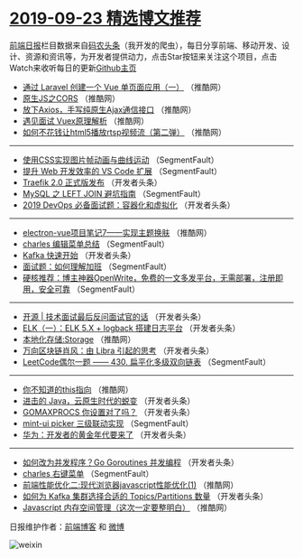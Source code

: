 # [2019-09-23 精选博文推荐](http://hao.caibaojian.com/date/2019/09/23)

[前端日报](http://caibaojian.com/c/news)栏目数据来自[码农头条](http://hao.caibaojian.com/)（我开发的爬虫），每日分享前端、移动开发、设计、资源和资讯等，为开发者提供动力，点击Star按钮来关注这个项目，点击Watch来收听每日的更新[Github主页](https://github.com/kujian/frontendDaily)
* [通过 Laravel 创建一个 Vue 单页面应用（一）](http://hao.caibaojian.com/125748.html) （推酷网）
* [原生JS之CORS](http://hao.caibaojian.com/125732.html) （推酷网）
* [放下Axios，手写纯原生Ajax通信接口](http://hao.caibaojian.com/125728.html) （推酷网）
* [遇见面试 Vuex原理解析](http://hao.caibaojian.com/125736.html) （推酷网）
* [如何不花钱让html5播放rtsp视频流（第二弹）](http://hao.caibaojian.com/125727.html) （推酷网）

***
* [使用CSS实现图片帧动画与曲线运动](http://hao.caibaojian.com/125677.html) （SegmentFault）
* [提升 Web 开发效率的 VS Code 扩展](http://hao.caibaojian.com/125681.html) （SegmentFault）
* [Traefik 2.0 正式版发布](http://hao.caibaojian.com/125705.html) （开发者头条）
* [MySQL 之 LEFT JOIN 避坑指南](http://hao.caibaojian.com/125674.html) （SegmentFault）
* [2019 DevOps 必备面试题：容器化和虚拟化](http://hao.caibaojian.com/125697.html) （开发者头条）

***
* [electron-vue项目笔记7——实现主题换肤](http://hao.caibaojian.com/125747.html) （推酷网）
* [charles 编辑菜单总结](http://hao.caibaojian.com/125686.html) （SegmentFault）
* [Kafka 快速开始](http://hao.caibaojian.com/125698.html) （开发者头条）
* [面试题：如何理解加班](http://hao.caibaojian.com/125676.html) （SegmentFault）
* [硬核推荐：博主神器OpenWrite，免费的一文多发平台，无需部署，注册即用，安全可靠](http://hao.caibaojian.com/125687.html) （SegmentFault）

***
* [开源 | 技术面试最后反问面试官的话](http://hao.caibaojian.com/125699.html) （开发者头条）
* [ELK（一）：ELK 5.X + logback 搭建日志平台](http://hao.caibaojian.com/125688.html) （开发者头条）
* [本地化存储:Storage](http://hao.caibaojian.com/125739.html) （推酷网）
* [万向区块链肖风：由 Libra 引起的思考](http://hao.caibaojian.com/125700.html) （开发者头条）
* [LeetCode偶尔一题 —— 430. 扁平化多级双向链表](http://hao.caibaojian.com/125678.html) （SegmentFault）

***
* [你不知道的this指向](http://hao.caibaojian.com/125729.html) （推酷网）
* [进击的 Java，云原生时代的蜕变](http://hao.caibaojian.com/125689.html) （开发者头条）
* [GOMAXPROCS 你设置对了吗？](http://hao.caibaojian.com/125701.html) （开发者头条）
* [mint-ui picker 三级联动实现](http://hao.caibaojian.com/125679.html) （SegmentFault）
* [华为：开发者的黄金年代要来了](http://hao.caibaojian.com/125690.html) （开发者头条）

***
* [如何改为并发程序？Go Goroutines 并发编程](http://hao.caibaojian.com/125702.html) （开发者头条）
* [charles 右键菜单](http://hao.caibaojian.com/125680.html) （SegmentFault）
* [前端性能优化二:现代浏览器javascript性能优化(1)](http://hao.caibaojian.com/125731.html) （推酷网）
* [如何为 Kafka 集群选择合适的 Topics/Partitions 数量](http://hao.caibaojian.com/125691.html) （开发者头条）
* [Javascript 内存空间管理（这次一定要整明白）](http://hao.caibaojian.com/125742.html) （推酷网）

日报维护作者：[前端博客](http://caibaojian.com/) 和 [微博](http://caibaojian.com/go/weibo)

![weixin](https://user-images.githubusercontent.com/3055447/38468989-651132ac-3b80-11e8-8e6b-15122322a9d7.png)